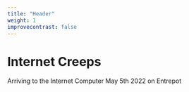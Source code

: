 ```yaml
---
title: "Header"
weight: 1
improvecontrast: false
---
```


# Internet Creeps

Arriving to the Internet Computer May 5th 2022 on Entrepot
